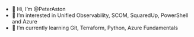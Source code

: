- 👋 Hi, I’m @PeterAston
- 👀 I’m interested in Unified Observability, SCOM, SquaredUp, PowerShell and Azure
- 🌱 I’m currently learning Git, Terraform, Python, Azure Fundamentals
<!--- 💞️ I’m looking to collaborate on ...
- 📫 How to reach me ... --->

<!---
PeterAston/PeterAston is a ✨ special ✨ repository because its `README.md` (this file) appears on your GitHub profile.
You can click the Preview link to take a look at your changes.
--->
